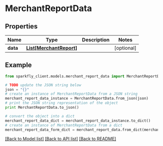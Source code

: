# MerchantReportData


## Properties
Name | Type | Description | Notes
------------ | ------------- | ------------- | -------------
**data** | [**List[MerchantReport]**](MerchantReport.md) |  | [optional] 

## Example

```python
from sparkfly_client.models.merchant_report_data import MerchantReportData

# TODO update the JSON string below
json = "{}"
# create an instance of MerchantReportData from a JSON string
merchant_report_data_instance = MerchantReportData.from_json(json)
# print the JSON string representation of the object
print MerchantReportData.to_json()

# convert the object into a dict
merchant_report_data_dict = merchant_report_data_instance.to_dict()
# create an instance of MerchantReportData from a dict
merchant_report_data_form_dict = merchant_report_data.from_dict(merchant_report_data_dict)
```
[[Back to Model list]](../README.md#documentation-for-models) [[Back to API list]](../README.md#documentation-for-api-endpoints) [[Back to README]](../README.md)


